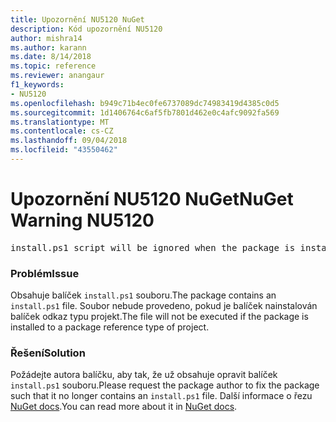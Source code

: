 ```yaml
---
title: Upozornění NU5120 NuGet
description: Kód upozornění NU5120
author: mishra14
ms.author: karann
ms.date: 8/14/2018
ms.topic: reference
ms.reviewer: anangaur
f1_keywords:
- NU5120
ms.openlocfilehash: b949c71b4ec0fe6737089dc74983419d4385c0d5
ms.sourcegitcommit: 1d1406764c6af5fb7801d462e0c4afc9092fa569
ms.translationtype: MT
ms.contentlocale: cs-CZ
ms.lasthandoff: 09/04/2018
ms.locfileid: "43550462"
---
```

# <a name="nuget-warning-nu5120"></a><span data-ttu-id="5c134-103">Upozornění NU5120 NuGet</span><span class="sxs-lookup"><span data-stu-id="5c134-103">NuGet Warning NU5120</span></span>
<pre>install.ps1 script will be ignored when the package is installed after the migration.</pre>

### <a name="issue"></a><span data-ttu-id="5c134-104">Problém</span><span class="sxs-lookup"><span data-stu-id="5c134-104">Issue</span></span>

<span data-ttu-id="5c134-105">Obsahuje balíček `install.ps1` souboru.</span><span class="sxs-lookup"><span data-stu-id="5c134-105">The package contains an `install.ps1` file.</span></span> <span data-ttu-id="5c134-106">Soubor nebude provedeno, pokud je balíček nainstalován balíček odkaz typu projekt.</span><span class="sxs-lookup"><span data-stu-id="5c134-106">The file will not be executed if the package is installed to a package reference type of project.</span></span>


### <a name="solution"></a><span data-ttu-id="5c134-107">Řešení</span><span class="sxs-lookup"><span data-stu-id="5c134-107">Solution</span></span>

<span data-ttu-id="5c134-108">Požádejte autora balíčku, aby tak, že už obsahuje opravit balíček `install.ps1` souboru.</span><span class="sxs-lookup"><span data-stu-id="5c134-108">Please request the package author to fix the package such that it no longer contains an `install.ps1` file.</span></span> <span data-ttu-id="5c134-109">Další informace o řezu [NuGet docs](https://docs.microsoft.com/en-us/nuget/reference/migrate-packages-config-to-package-reference).</span><span class="sxs-lookup"><span data-stu-id="5c134-109">You can read more about it in [NuGet docs](https://docs.microsoft.com/en-us/nuget/reference/migrate-packages-config-to-package-reference).</span></span>

